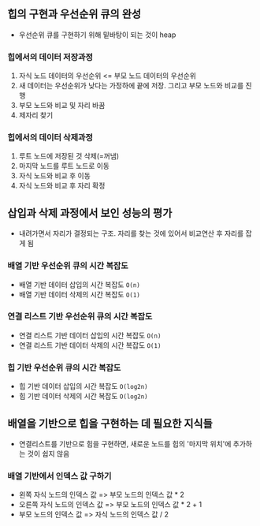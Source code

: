 ## 힙의 구현과 우선순위 큐의 완성

- 우선순위 큐를 구현하기 위해 밑바탕이 되는 것이 heap

### 힙에서의 데이터 저장과정

1. 자식 노드 데이터의 우선순위 <= 부모 노드 데이터의 우선순위
2. 새 데이터는 우선순위가 낮다는 가정하에 끝에 저장. 그리고 부모 노드와 비교를 진행
3. 부모 노드와 비교 및 자리 바꿈
4. 제자리 찾기

### 힙에서의 데이터 삭제과정

1. 루트 노드에 저장된 것 삭제(=꺼냄)
2. 마지막 노드를 루트 노드로 이동
3. 자식 노드와 비교 후 이동
4. 자식 노드와 비교 후 자리 확정

## 삽입과 삭제 과정에서 보인 성능의 평가

- 내려가면서 자리가 결정되는 구조. 자리를 찾는 것에 있어서 비교연산 후 자리를 잡게 됨

### 배열 기반 우선순위 큐의 시간 복잡도

- 배열 기반 데이터 삽입의 시간 복잡도 `O(n)`
- 배열 기반 데이터 삭제의 시간 복잡도 `O(1)`

### 연결 리스트 기반 우선순위 큐의 시간 복잡도

- 연결 리스트 기반 데이터 삽입의 시간 복잡도 `O(n)`
- 연결 리스트 기반 데이터 삭제의 시간 복잡도 `O(1)`

### 힙 기반 우선순위 큐의 시간 복잡도

- 힙 기반 데이터 삽입의 시간 복잡도 `O(log2n)`
- 힙 기반 데이터 삭제의 시간 복잡도 `O(log2n)`

## 배열을 기반으로 힙을 구현하는 데 필요한 지식들

- 연결리스트를 기반으로 힘을 구현하면, 새로운 노드를 힙의 '마지막 위치'에 추가하는 것이 쉽지 않음

### 배열 기반에서 인덱스 값 구하기

- 왼쪽 자식 노드의 인덱스 값 => 부모 노드의 인덱스 값 \* 2
- 오른쪽 자식 노드의 인덱스 값 => 부모 노드의 인덱스 값 \* 2 + 1
- 부모 노드의 인덱스 값 => 자식 노드의 인덱스 값 / 2
